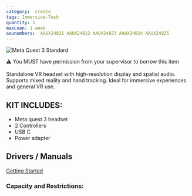 ```yaml
---
category:  create
tags: Immersive-Tech
quantity: 5
maxLoan: 1 week
aaunumbers:  AAUX24021 AAUX24022 AAUX24023 AAUX24024 AAUX24025
---
```

![Meta Quest 3 Standard](https://mixed-news.com/en/wp-content/uploads/2024/09/Meta-Quest-3-Hardware-Hero-1200x675.jpg)

⚠️  You MUST have permission from your supervisor to borrow this item<br><br>Standalone VR headset with high-resolution display and spatial audio. Supports mixed reality and hand tracking. Ideal for immersive experiences and general VR use.
## KIT INCLUDES:
-  Meta quest 3 headset  
-  2 Controllers  
-  USB C  
-  Power adapter

## Drivers / Manuals
[Getting Started](https://www.meta.com/da-dk/help/quest/articles/getting-started/getting-started-with-quest-3/)



### Capacity and Restrictions:

